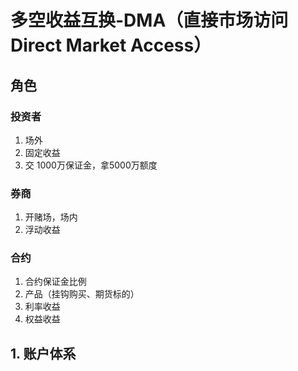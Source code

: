 # 多空收益互换-DMA（直接市场访问 Direct Market Access）

## 角色

### 投资者

1. 场外
2. 固定收益
3. 交 1000万保证金，拿5000万额度

### 券商

1. 开赌场，场内
2. 浮动收益

### 合约

1. 合约保证金比例
2. 产品（挂钩购买、期货标的）
3. 利率收益
4. 权益收益

## 1. 账户体系

